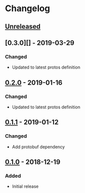 # Changelog

## [Unreleased][]

[Unreleased]: https://github.com/chaostoolkit/chaosplatform-grpc/compare/0.3.0...HEAD

## [0.3.0][] - 2019-03-29

[0.2.0]: https://github.com/chaostoolkit/chaosplatform-auth/compare/0.2.0...0.3.0

### Changed

-  Updated to latest protos definition

## [0.2.0][] - 2019-01-16

[0.2.0]: https://github.com/chaostoolkit/chaosplatform-auth/compare/0.1.1...0.2.0

### Changed

-  Updated to latest protos definition

## [0.1.1][] - 2019-01-12

[0.1.1]: https://github.com/chaostoolkit/chaosplatform-grpc/compare/0.1.0...0.1.1

### Changed

-   Add protobuf dependency

## [0.1.0][] - 2018-12-19

[0.1.0]: https://github.com/chaostoolkit/chaosplatform-grpc/tree/0.1.0

### Added

-   Initial release